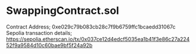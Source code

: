 # SwappingContract.sol
Contract Address; 0xe029c79b083cb28c7f9b6759ffc1bcaedd31067c
Sepolia transaction details; https://sepolia.etherscan.io/tx/0x037ce12d4edcf5035ea1b41f3e86c27a22452f9a9584d10c60bae9bf5f24a92b
